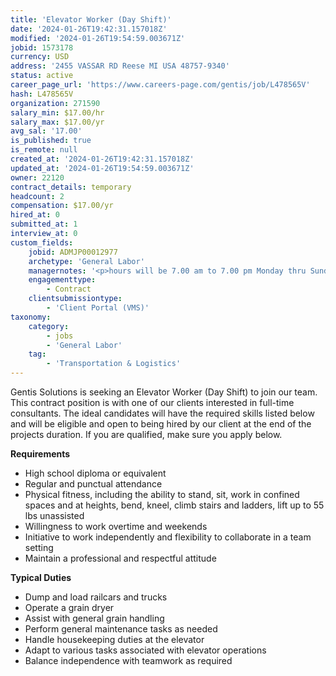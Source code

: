 ```yaml
---
title: 'Elevator Worker (Day Shift)'
date: '2024-01-26T19:42:31.157018Z'
modified: '2024-01-26T19:54:59.003671Z'
jobid: 1573178
currency: USD
address: '2455 VASSAR RD Reese MI USA 48757-9340'
status: active
career_page_url: 'https://www.careers-page.com/gentis/job/L478565V'
hash: L478565V
organization: 271590
salary_min: $17.00/hr
salary_max: $17.00/yr
avg_sal: '17.00'
is_published: true
is_remote: null
created_at: '2024-01-26T19:42:31.157018Z'
updated_at: '2024-01-26T19:54:59.003671Z'
owner: 22120
contract_details: temporary
headcount: 2
compensation: $17.00/yr
hired_at: 0
submitted_at: 1
interview_at: 0
custom_fields:
    jobid: ADMJP00012977
    archetype: 'General Labor'
    managernotes: '<p>hours will be 7.00 am to 7.00 pm Monday thru Sunday with one day off per week. Each employee working six days per week. We are flexible to work with employees in terms of time off.</p><p>﻿Potential assignments may include, but are not limited to: · Dump and load railcars and trucks· Operate a grain dryer · Assist with grain handling · General housekeeping duties · General maintenance, as needed Job Requirements:To be considered for an opportunity, candidates must meet the following criteria: · Commitment to ADM�s goal of achieving a zero injury culture; understand and follow company safety procedures · High school education or equivalent · Exhibit regular and prompt attendance · Able to meet physical requirements of the position including, but not limited to: prolonged periods of standing and sitting, working in confined spaces and from heights, bending, kneeling, climbing stairs and ladders, working in a variety of conditions (heat, cold, dust, etc), lift up to 55 lbs unassisted · Willing to work overtime and weekends, if needed · Demonstrate initiative to work independently while flexible enough to work in team setting when needed · Exhibit a professional image at all times; maintain a positive and respectful attitude</p>'
    engagementtype:
        - Contract
    clientsubmissiontype:
        - 'Client Portal (VMS)'
taxonomy:
    category:
        - jobs
        - 'General Labor'
    tag:
        - 'Transportation & Logistics'
---
```


<p>Gentis Solutions is seeking an&nbsp;﻿Elevator Worker (Day Shift) to join our team. This contract position is with one of our clients interested in full-time consultants. The ideal candidates will have the required skills listed below and will be eligible and open to being hired by our client at the end of the projects duration. If you are qualified, make sure you apply below.<br></p>
<p>﻿<strong>Requirements</strong></p>
<ul><li>High school diploma or equivalent</li><li>Regular and punctual attendance</li><li>Physical fitness, including the ability to stand, sit, work in confined spaces and at heights, bend, kneel, climb stairs and ladders, lift up to 55 lbs unassisted</li><li>Willingness to work overtime and weekends</li><li>Initiative to work independently and flexibility to collaborate in a team setting</li><li>Maintain a professional and respectful attitude</li></ul>
<p><strong style="font-family: inherit; font-size: 0.875rem;">﻿Typical Duties</strong><br></p>
<ul><li>Dump and load railcars and trucks</li><li>Operate a grain dryer</li><li>Assist with general grain handling</li><li>Perform general maintenance tasks as needed</li><li>Handle housekeeping duties at the elevator</li><li>Adapt to various tasks associated with elevator operations</li><li>Balance independence with teamwork as required</li></ul>
